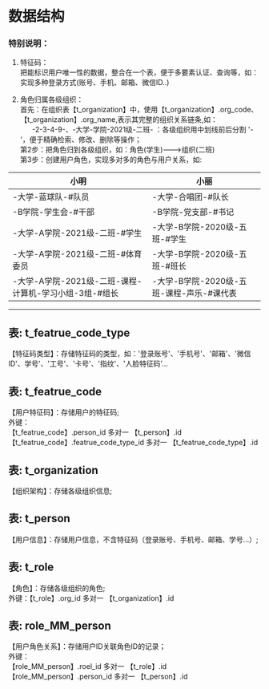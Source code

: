 # 数据结构<br/>
### 特别说明：
1. 特征码：<br/>
把能标识用户唯一性的数据，整合在一个表，便于多要素认证、查询等，如：实现多种登录方式(账号、手机、邮箱、微信ID..)<br/>

2. 角色归属各级组织：<br/>
首先：在组织表【t_organization】中，使用【t_organization】.org_code、【t_organization】.org_name,表示其完整的组织关系链条,如：<br/>
&nbsp;&nbsp;&nbsp;&nbsp;&nbsp;&nbsp;-2-3-4-9-、-大学-学院-2021级-二班- ：各级组织用中划线前后分割 '-'，便于精确检索、修改、删除等操作；<br/>
第2步：把角色归到各级组织，如：角色(学生)--->组织(二班)<br/>
第3步：创建用户角色，实现多对多的角色与用户关系，如:<br/>

| 小明             | 小丽             |
| ---------------- | ---------------- |
| -大学-蓝球队-#队员 | -大学-合唱团-#队长 |
| -B学院-学生会-#干部 | -B学院-党支部-#书记 |
| -大学-A学院-2021级-二班-#学生 | -大学-B学院-2020级-五班-#学生 |
| -大学-A学院-2021级-二班-#体育委员 | -大学-B学院-2020级-五班-#班长 |
| -大学-A学院-2021级-二班-课程-计算机-学习小组-3组-#组长 | -大学-B学院-2020级-五班-课程-声乐-#课代表 |

---
## 表: t_featrue_code_type
【特征码类型】：存储特征码的类型，如：'登录账号'、'手机号'、'邮箱'、'微信ID'、学号'、'工号'、'卡号'、'指纹'、'人脸特征码'...<br/>

## 表: t_featrue_code
【用户特征码】：存储用户的特征码;<br/>
外键：<br/>
【t_featrue_code】.person_id 多对一 【t_person】.id<br/>
【t_featrue_code】.featrue_code_type_id 多对一 【t_featrue_code_type】.id<br/>

## 表: t_organization
【组织架构】：存储各级组织信息;<br/>

## 表: t_person
【用户信息】：存储用户信息，不含特征码（登录账号、手机号、邮箱、学号...）;<br/>

## 表: t_role
【角色】：存储各级组织的角色;<br/>
外键：【t_role】.org_id 多对一 【t_organization】.id<br/>

## 表: role_MM_person
【用户角色关系】：存储用户ID关联角色ID的记录；<br/>
外键：<br/>
【role_MM_person】.roel_id 多对一 【t_role】.id <br/>
【role_MM_person】.person_id 多对一 【t_person】.id <br/>
